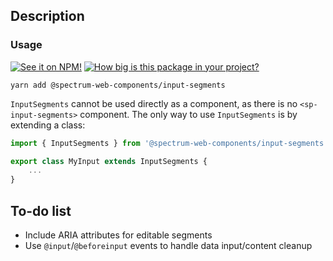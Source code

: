 ## Description

### Usage

[![See it on NPM!](https://img.shields.io/npm/v/@spectrum-web-components/input-segments?style=for-the-badge)](https://www.npmjs.com/package/@spectrum-web-components/input-segments)
[![How big is this package in your project?](https://img.shields.io/bundlephobia/minzip/@spectrum-web-components/input-segments?style=for-the-badge)](https://bundlephobia.com/result?p=@spectrum-web-components/input-segments)

```
yarn add @spectrum-web-components/input-segments
```

`InputSegments` cannot be used directly as a component, as there is no `<sp-input-segments>` component. The only way to use `InputSegments` is by extending a class:

```js
import { InputSegments } from '@spectrum-web-components/input-segments';

export class MyInput extends InputSegments {
    ...
}
```

## To-do list

-   Include ARIA attributes for editable segments
-   Use `@input`/`@beforeinput` events to handle data input/content cleanup
